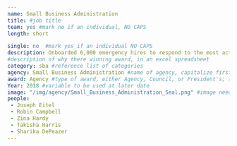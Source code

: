 ```yaml
---
name: Small Business Administration
title: #job title
team: yes #mark no if an individual, NO CAPS
length: short

single: no  #mark yes if an individual NO CAPS
description: Onboarded 6,000 emergency hires to respond to the most active and costly hurricane season in US history. The flexibility, resourcefulness, and tireless dedication of his team allowed SBA to respond quickly to national disasters.
#description of why there winning award, in an excel spreadsheet
category: sba #reference list of categories
agency: Small Business Administration #name of agency, capitalize first letter of each name
award: Agency #type of award, either Agency, Council, or President's; this is case sensitive so make sure to match the options listed exactly. This section generates the format of the card
Year: 2018 #variable to be used at later date
image: "/img/agency/Small_Business_Administration_Seal.png" #image needed for Team award (agency seal) and President's award (headshot); leave empty if and individual Agency award
people:
 - Joseph Eitel
 - Robin Campbell
 - Zina Hardy
 - Takisha Harris
 - Sharika DePeazer
---
```

